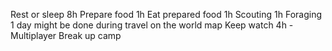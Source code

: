 Rest or sleep 8h
Prepare food 1h
Eat prepared food 1h
Scouting 1h
Foraging 1 day might be done during travel on the world map
Keep watch 4h - Multiplayer
Break up camp